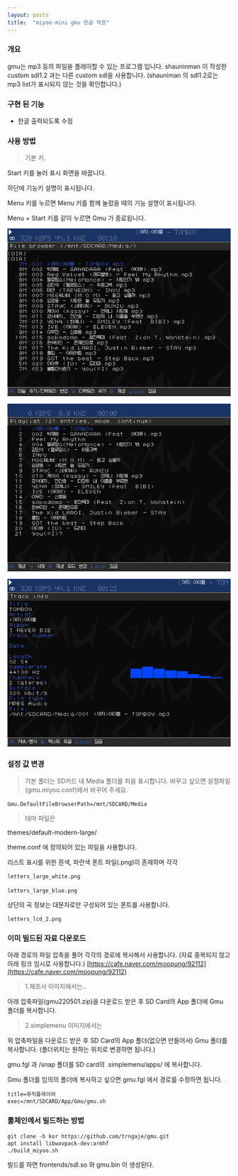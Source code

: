 ```yaml
---
layout: posts
title:  "miyoo-mini gmu 한글 적용"
---
```


### 개요

gmu는 mp3 등의 파일을 플레이할 수 있는 프로그램 입니다. shauninman 이 작성한 custom sdl1.2 과는 다른 custom sdl을 사용합니다.
(shauniman 의 sdl1.2로는 mp3 list가 표시되지 않는 것을 확인합니다.)

### 구현 된 기능

- 한글 출력되도록 수정


### 사용 방법

> 기본 키.

Start 키를 눌러 표시 화면을 바꿉니다.

하단에 기능키 설명이 표시됩니다.

Menu 키를 누르면 Menu 키를 함께 눌렀을 때의 기능 설명이 표시됩니다.

Menu + Start 키를 같이 누르면 Gmu 가 종료됩니다. 

![](/images/2022-05-01/gmu_filelist.png)

![](/images/2022-05-01/gmu_playlist.png)

![](/images/2022-05-01/gmu_trackinfo.png)



### 설정 값 변경

> 기본 폴더는 SD카드 내 Media 폴더를 처음 표시합니다. 바꾸고 싶으면 설정파일(gmu.miyoo.conf)에서 바꾸어 주세요.

    Gmu.DefaultFileBrowserPath=/mnt/SDCARD/Media

> 테마 파일은

themes/default-modern-large/

theme.conf 에 정의되어 있는 파일을 사용합니다.

리스트 표시를 위한 흰색, 파란색 폰트 파일(.png)이 존재하며 각각

    letters_large_white.png

    letters_large_blue.png

상단의 곡 정보는 대문자로만 구성되어 있는 폰트를 사용합니다.

    letters_lcd_2.png


### 이미 빌드된 자료 다운로드

아래 경로의 파일 압축을 풀어 각각의 경로에 복사해서 사용합니다.
(자료 중복되지 않고 아래 링크 임시로 사용합니다.)
[https://cafe.naver.com/moopung/92112](https://cafe.naver.com/moopung/92112)
> 1.제조사 이미지에서는..

아래 압축파일(gmu220501.zip)을 다운로드 받은 후 SD Card의 App 폴더에 Gmu 폴더를 복사합니다. 


> 2.simplemenu 이미지에서는

위 압축파일을 다운로드 받은 후 SD Card의 App 폴더(없으면 만들어서) Gmu 폴더를 복사합니다.
(폴더위치는 원하는 위치로 변경하면 됩니다.)

gmu.fgl 과 /snap 폴더를 SD card의 .simplemenu/apps/ 에 복사합니다.

Gmu 폴더를 임의의 폴더에 복사하고 싶으면 gmu.fgl 에서 경로를 수정하면 됩니다.

    title=뮤직플레이어
    exec=/mnt/SDCARD/App/Gmu/gmu.sh


### 툴체인에서 빌드하는 방법
    
    git clone -b kor https://github.com/trngaje/gmu.git
    apt install libwavpack-dev:armhf
    ./build_miyoo.sh

빌드를 하면
frontends/sdl.so 와 gmu.bin 이 생성된다.
